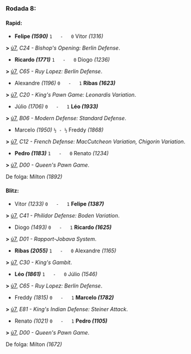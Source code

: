 ### Rodada 8:

#### Rapid:

* **Felipe *(1590)*** `1   -   0` Vitor *(1316)* 

**>** [ὑ7](https://www.lichess.org/il8Y1UYr), *C24 - Bishop's Opening: Berlin Defense*.
* **Ricardo *(1771)*** `1   -   0` Diogo *(1236)* 

**>** [ὑ7](https://www.lichess.org/676T5NmF), *C65 - Ruy Lopez: Berlin Defense*.
* Alexandre *(1196)* `0   -   1` **Ribas *(1623)*** 

**>** [ὑ7](https://www.lichess.org/v82wftGd), *C20 - King's Pawn Game: Leonardis Variation*.
* Júlio *(1706)* `0   -   1` **Léo *(1933)*** 

**>** [ὑ7](https://www.lichess.org/Y3GmBysX), *B06 - Modern Defense: Standard Defense*.
* Marcelo *(1950)* `½ - ½` Freddy *(1868)* 

**>** [ὑ7](https://www.lichess.org/ULDJhyiK), *C12 - French Defense: MacCutcheon Variation, Chigorin Variation*.
* **Pedro *(1183)*** `1   -   0` Renato *(1234)* 

**>** [ὑ7](https://www.lichess.org/eHkRZq9s), *D00 - Queen's Pawn Game*.

De folga: Milton *(1892)*

#### Blitz:

* Vitor *(1233)* `0   -   1` **Felipe *(1387)*** 

**>** [ὑ7](https://www.lichess.org/PoxhQGHP), *C41 - Philidor Defense: Boden Variation*.
* Diogo *(1493)* `0   -   1` **Ricardo *(1625)*** 

**>** [ὑ7](https://www.lichess.org/tOKohgQf), *D01 - Rapport-Jobava System*.
* **Ribas *(2055)*** `1   -   0` Alexandre *(1165)* 

**>** [ὑ7](https://www.lichess.org/1QNCTqCm), *C30 - King's Gambit*.
* **Léo *(1861)*** `1   -   0` Júlio *(1546)* 

**>** [ὑ7](https://www.lichess.org/vhpeAYWf), *C65 - Ruy Lopez: Berlin Defense*.
* Freddy *(1815)* `0   -   1` **Marcelo *(1782)*** 

**>** [ὑ7](https://www.lichess.org/aQvQgFvB), *E81 - King's Indian Defense: Steiner Attack*.
* Renato *(1021)* `0   -   1` **Pedro *(1105)*** 

**>** [ὑ7](https://www.lichess.org/xt6SEfF6), *D00 - Queen's Pawn Game*.

De folga: Milton *(1672)*

